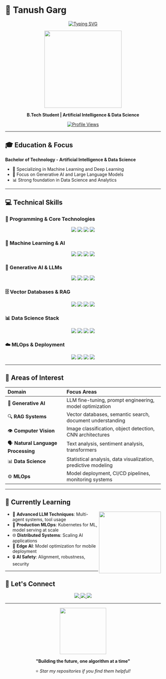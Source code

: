 # 👋 Tanush Garg

<div align="center">
  
  [![Typing SVG](https://readme-typing-svg.herokuapp.com?font=Fira+Code&size=22&pause=1000&color=00D9FF&center=true&vCenter=true&width=600&lines=AI+%26+Data+Science+Student;GenAI+%26+MLOps+Enthusiast;Python+Developer)](https://git.io/typing-svg)
  
  <img src="https://media.giphy.com/media/v1.Y2lkPTc5MGI3NjExYnM4OWk4OXA3YjJ3MzVhNGVxNXlvbGpnY3E4enNkNHJwbGQ4dGczbyZlcD12MV9pbnRlcm5hbF9naWZfYnlfaWQmY3Q9Zw/RbDKaczqWovIugyJmW/giphy.gif" width="250"/>
  
  **B.Tech Student | Artificial Intelligence & Data Science**
  
  [![Profile Views](https://komarev.com/ghpvc/?username=tanush123&style=flat-square&color=00D9FF)](https://github.com/tanush123)
  
</div>

---

## 🎓 Education & Focus

**Bachelor of Technology - Artificial Intelligence & Data Science**
- 🤖 Specializing in Machine Learning and Deep Learning
- 🧠 Focus on Generative AI and Large Language Models
- 📊 Strong foundation in Data Science and Analytics

---

## 💻 Technical Skills

### 🐍 Programming & Core Technologies
<p align="center">
  <img src="https://img.shields.io/badge/Python-3776AB?style=for-the-badge&logo=python&logoColor=white"/>
  <img src="https://img.shields.io/badge/SQL-4479A1?style=for-the-badge&logo=mysql&logoColor=white"/>
  <img src="https://img.shields.io/badge/Git-F05032?style=for-the-badge&logo=git&logoColor=white"/>
  <img src="https://img.shields.io/badge/Linux-FCC624?style=for-the-badge&logo=linux&logoColor=black"/>
</p>

### 🤖 Machine Learning & AI
<p align="center">
  <img src="https://img.shields.io/badge/Scikit_Learn-F7931E?style=for-the-badge&logo=scikit-learn&logoColor=white"/>
  <img src="https://img.shields.io/badge/PyTorch-EE4C2C?style=for-the-badge&logo=pytorch&logoColor=white"/>
  <img src="https://img.shields.io/badge/TensorFlow-FF6F00?style=for-the-badge&logo=tensorflow&logoColor=white"/>
  <img src="https://img.shields.io/badge/OpenCV-27338e?style=for-the-badge&logo=opencv&logoColor=white"/>
</p>

### 🧠 Generative AI & LLMs
<p align="center">
  <img src="https://img.shields.io/badge/OpenAI-412991?style=for-the-badge&logo=openai&logoColor=white"/>
  <img src="https://img.shields.io/badge/Hugging_Face-FFD21E?style=for-the-badge&logo=huggingface&logoColor=black"/>
  <img src="https://img.shields.io/badge/LangChain-1C3C3C?style=for-the-badge&logo=langchain&logoColor=white"/>
  <img src="https://img.shields.io/badge/LlamaIndex-000000?style=for-the-badge&logoColor=white"/>
</p>

### 🗄️ Vector Databases & RAG
<p align="center">
  <img src="https://img.shields.io/badge/Pinecone-000000?style=for-the-badge&logoColor=white"/>
  <img src="https://img.shields.io/badge/Chroma-000000?style=for-the-badge&logoColor=white"/>
  <img src="https://img.shields.io/badge/Weaviate-00C9A7?style=for-the-badge&logoColor=white"/>
  <img src="https://img.shields.io/badge/FAISS-0467DF?style=for-the-badge&logoColor=white"/>
</p>

### 📊 Data Science Stack
<p align="center">
  <img src="https://img.shields.io/badge/Pandas-150458?style=for-the-badge&logo=pandas&logoColor=white"/>
  <img src="https://img.shields.io/badge/NumPy-013243?style=for-the-badge&logo=numpy&logoColor=white"/>
  <img src="https://img.shields.io/badge/Matplotlib-11557c?style=for-the-badge&logoColor=white"/>
  <img src="https://img.shields.io/badge/Seaborn-3776AB?style=for-the-badge&logoColor=white"/>
</p>

### ☁️ MLOps & Deployment
<p align="center">
  <img src="https://img.shields.io/badge/Docker-2496ED?style=for-the-badge&logo=docker&logoColor=white"/>
  <img src="https://img.shields.io/badge/MLflow-0194E2?style=for-the-badge&logo=mlflow&logoColor=white"/>
  <img src="https://img.shields.io/badge/FastAPI-009688?style=for-the-badge&logo=fastapi&logoColor=white"/>
  <img src="https://img.shields.io/badge/Streamlit-FF4B4B?style=for-the-badge&logo=streamlit&logoColor=white"/>
</p>

---

## 🎯 Areas of Interest

<div align="center">

| **Domain** | **Focus Areas** |
|:-----------|:----------------|
| 🤖 **Generative AI** | LLM fine-tuning, prompt engineering, model optimization |
| 🔍 **RAG Systems** | Vector databases, semantic search, document understanding |
| 👁️ **Computer Vision** | Image classification, object detection, CNN architectures |
| 🗣️ **Natural Language Processing** | Text analysis, sentiment analysis, transformers |
| 📊 **Data Science** | Statistical analysis, data visualization, predictive modeling |
| ⚙️ **MLOps** | Model deployment, CI/CD pipelines, monitoring systems |

</div>

---


## 🌱 Currently Learning

<img align="right" src="https://media.giphy.com/media/v1.Y2lkPTc5MGI3NjExcWE1MG5wZGkxeG1lZDc4a3FxMGJubWhkZTJ2aHQ3anE5MnVuZWR0YyZlcD12MV9pbnRlcm5hbF9naWZfYnlfaWQmY3Q9Zw/WUlplcMpOCEmTGBtBW/giphy.gif" width="200"/>

- 🚀 **Advanced LLM Techniques**: Multi-agent systems, tool usage
- 🔧 **Production MLOps**: Kubernetes for ML, model serving at scale
- 🌐 **Distributed Systems**: Scaling AI applications
- 📱 **Edge AI**: Model optimization for mobile deployment
- 🔒 **AI Safety**: Alignment, robustness, security

---


## 🤝 Let's Connect

<div align="center">
  
  <a href="mailto:tanushgarg26jul@gmail.com">
    <img src="https://img.shields.io/badge/Email-EA4335?style=for-the-badge&logo=gmail&logoColor=white"/>
  </a>
  <a href="https://linkedin.com/in/tanushgargg">
    <img src="https://img.shields.io/badge/LinkedIn-0A66C2?style=for-the-badge&logo=linkedin&logoColor=white"/>
  </a>
  <a href="https://my-portfolio-9guz.onrender.com">
    <img src="https://img.shields.io/badge/Portfolio-000000?style=for-the-badge&logo=vercel&logoColor=white"/>
  </a>
  
  ---
  
  <img src="https://media.giphy.com/media/v1.Y2lkPTc5MGI3NjExNzhuZjU4c2Z1MjNwZ2JycWcwYnNwbGNhdjVuOWF5dGVhYTMxb3E4ZyZlcD12MV9pbnRlcm5hbF9naWZfYnlfaWQmY3Q9Zw/L1R1tvI9svkIWwpVYr/giphy.gif" width="150"/>
  
  **"Building the future, one algorithm at a time"**
  
  ⭐ *Star my repositories if you find them helpful!*
  
</div>
